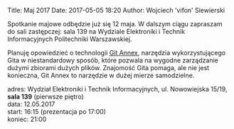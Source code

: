 Title: Maj 2017
Date: 2017-05-05 18:20
Author: Wojciech 'vifon' Siewierski

Spotkanie majowe odbędzie już się 12 maja. W dalszym ciągu zapraszam
do sali zastępczej: sala 139 na Wydziale Elektroniki i Technik
Informacyjnych Politechniki Warszawskiej.

Planuję opowiedzieć o technologii [Git Annex][1], narzędzia
wykorzystującego Gita w niestandardowy sposób, które pozwala na
wygodne zarządzanie dużymi zbiorami dużych plików. Znajomość Gita
pomaga, ale nie jest konieczna, Git Annex to narzędzie w dużej mierze
samodzielne.

[1]: https://git-annex.branchable.com/

adres: Wydział Elektroniki i Technik Informacyjnych, ul. Nowowiejska 15/19, **sala 139** (pierwsze piętro)  
data: 12.05.2017  
start: 16:15 (prezentacja po 17:00)  
koniec: 21:00
